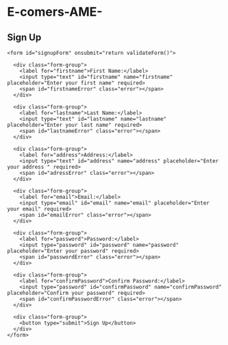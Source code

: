 # E-comers-AME-
<!DOCTYPE html>
<html lang="en">
<head>
  <meta charset="UTF-8">
  <meta name="viewport" content="width=device-width, initial-scale=1.0">
  <title>Sign Up Form</title>
  <link rel="stylesheet" href="index.css">
</head>
<body>
  
  <div class="form-container">
    <h2>Sign Up</h2>

    <form id="signupForm" onsubmit="return validateForm()">

      <div class="form-group">
        <label for="firstname">First Name:</label>
        <input type="text" id="firstname" name="firstname" placeholder="Enter your first name" required>
        <span id="firstnameError" class="error"></span>
      </div>

      <div class="form-group">
        <label for="lastname">Last Name:</label>
        <input type="text" id="lastname" name="lastname" placeholder="Enter your last name" required>
        <span id="lastnameError" class="error"></span>
      </div>

      <div class="form-group">
        <label for="address">Address:</label>
        <input type="text" id="address" name="address" placeholder="Enter your address " required>
        <span id="adressError" class="error"></span>
      </div>

      <div class="form-group">
        <label for="email">Email:</label>
        <input type="email" id="email" name="email" placeholder="Enter your email" required>
        <span id="emailError" class="error"></span>
      </div>

      <div class="form-group">
        <label for="password">Password:</label>
        <input type="password" id="password" name="password" placeholder="Enter your password" required>
        <span id="passwordError" class="error"></span>
      </div>

      <div class="form-group">
        <label for="confirmPassword">Confirm Password:</label>
        <input type="password" id="confirmPassword" name="confirmPassword" placeholder="Confirm your password" required>
        <span id="confirmPasswordError" class="error"></span>
      </div>

      <div class="form-group">
        <button type="submit">Sign Up</button>
      </div>
    </form>
  </div>

  <script src="index.js"></script>
</body>
</html>
